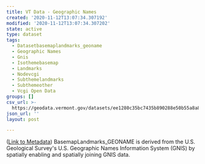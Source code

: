 ```yaml
---
title: VT Data - Geographic Names
created: '2020-11-12T13:07:34.307192'
modified: '2020-11-12T13:07:34.307202'
state: active
type: dataset
tags:
  - Datasetbasemaplandmarks_geoname
  - Geographic Names
  - Gnis
  - Isothemebasemap
  - Landmarks
  - Nodevcgi
  - Subthemelandmarks
  - Subthemeother
  - Vcgi Open Data
groups: []
csv_url: >-
  https://geodata.vermont.gov/datasets/ee1280c35bc7435b890288e50b55a8a8_3.csv?outSR=%7B%22latestWkid%22%3A32145%2C%22wkid%22%3A32145%7D
json_url: ''
layout: post

---
```

(<a href='http://maps.vcgi.vermont.gov/gisdata/metadata/BasemapLandmarks_GEONAME.htm' target='_blank'>Link to Metadata</a>) BasemapLandmarks_GEONAME is derived from the U.S. Geological Survey's U.S. Geographic Names Information System (GNIS) by spatially enabling and spatially joining GNIS data.
